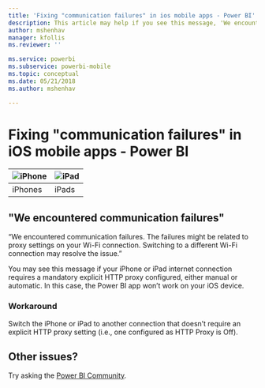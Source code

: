 ```yaml
---
title: 'Fixing "communication failures" in ios mobile apps - Power BI'
description: This article may help if you see this message, 'We encountered communication failures. The failures might be related to proxy settings on your Wi-Fi connection.'
author: mshenhav
manager: kfollis
ms.reviewer: ''

ms.service: powerbi
ms.subservice: powerbi-mobile
ms.topic: conceptual
ms.date: 05/21/2018
ms.author: mshenhav

---
```

# Fixing "communication failures" in iOS mobile apps - Power BI

| ![iPhone](./media/mobile-known-issues-with-the-iphone-app/iphone-logo-50-px.png) | ![iPad](./media/mobile-known-issues-with-the-iphone-app/ipad-logo-50-px.png) |
|:--- |:--- |
| iPhones |iPads |

## "We encountered communication failures"
“We encountered communication failures. The failures might be related to proxy settings on your Wi-Fi connection. Switching to a  different Wi-Fi connection may resolve the issue.”

You may see this message if your iPhone or iPad internet connection requires a mandatory explicit HTTP proxy configured, either manual or automatic. In this case, the Power BI app won’t work on your iOS device.

### Workaround
Switch the iPhone or iPad to another connection that doesn’t require an explicit HTTP proxy setting (i.e., one configured as HTTP Proxy is Off).

## Other issues?
Try asking the [Power BI Community](https://community.powerbi.com/).

